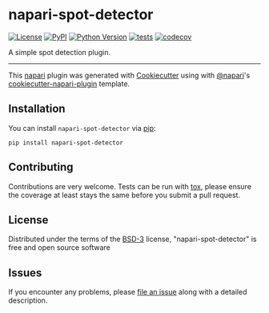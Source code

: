 # napari-spot-detector

[![License](https://img.shields.io/pypi/l/napari-spot-detector.svg?color=green)](https://github.com/kevinyamauchi/napari-spot-detector/raw/master/LICENSE)
[![PyPI](https://img.shields.io/pypi/v/napari-spot-detector.svg?color=green)](https://pypi.org/project/napari-spot-detector)
[![Python Version](https://img.shields.io/pypi/pyversions/napari-spot-detector.svg?color=green)](https://python.org)
[![tests](https://github.com/kevinyamauchi/napari-spot-detector/workflows/tests/badge.svg)](https://github.com/kevinyamauchi/napari-spot-detector/actions)
[![codecov](https://codecov.io/gh/kevinyamauchi/napari-spot-detector/branch/master/graph/badge.svg)](https://codecov.io/gh/kevinyamauchi/napari-spot-detector)

A simple spot detection plugin.

----------------------------------

This [napari] plugin was generated with [Cookiecutter] using with [@napari]'s [cookiecutter-napari-plugin] template.

<!--
Don't miss the full getting started guide to set up your new package:
https://github.com/napari/cookiecutter-napari-plugin#getting-started

and review the napari docs for plugin developers:
https://napari.org/docs/plugins/index.html
-->

## Installation

You can install `napari-spot-detector` via [pip]:

    pip install napari-spot-detector

## Contributing

Contributions are very welcome. Tests can be run with [tox], please ensure
the coverage at least stays the same before you submit a pull request.

## License

Distributed under the terms of the [BSD-3] license,
"napari-spot-detector" is free and open source software

## Issues

If you encounter any problems, please [file an issue] along with a detailed description.

[napari]: https://github.com/napari/napari
[Cookiecutter]: https://github.com/audreyr/cookiecutter
[@napari]: https://github.com/napari
[MIT]: http://opensource.org/licenses/MIT
[BSD-3]: http://opensource.org/licenses/BSD-3-Clause
[GNU GPL v3.0]: http://www.gnu.org/licenses/gpl-3.0.txt
[GNU LGPL v3.0]: http://www.gnu.org/licenses/lgpl-3.0.txt
[Apache Software License 2.0]: http://www.apache.org/licenses/LICENSE-2.0
[Mozilla Public License 2.0]: https://www.mozilla.org/media/MPL/2.0/index.txt
[cookiecutter-napari-plugin]: https://github.com/napari/cookiecutter-napari-plugin
[file an issue]: https://github.com/kevinyamauchi/napari-spot-detector/issues
[napari]: https://github.com/napari/napari
[tox]: https://tox.readthedocs.io/en/latest/
[pip]: https://pypi.org/project/pip/
[PyPI]: https://pypi.org/

